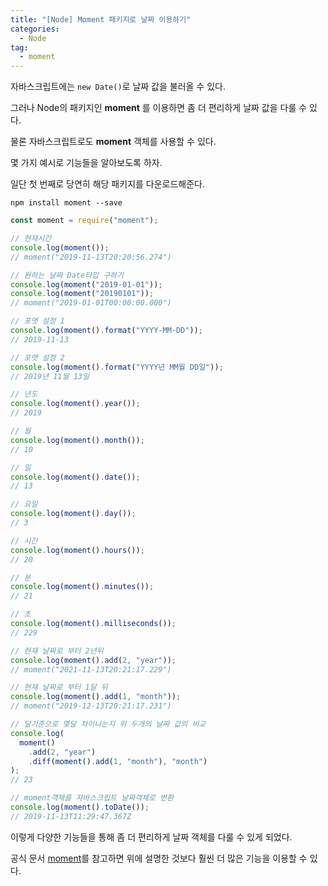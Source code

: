 ```yaml
---
title: "[Node] Moment 패키지로 날짜 이용하기"
categories: 
  - Node
tag:
  - moment
---
```


자바스크립트에는 `new Date()`로 날짜 값을 불러올 수 있다.

그러나 Node의 패키지인 **moment** 를 이용하면 좀 더 편리하게 날짜 값을 다룰 수 있다.

물론 자바스크립트로도 **moment** 객체를 사용할 수 있다.

몇 가지 예시로 기능들을 알아보도록 하자.

일단 첫 번째로 당연히 해당 패키지를 다운로드해준다.

```shell
npm install moment --save
```

```js
const moment = require("moment");

// 현재시간
console.log(moment());
// moment("2019-11-13T20:20:56.274")

// 원하는 날짜 Date타입 구하기
console.log(moment("2019-01-01"));
console.log(moment("20190101"));
// moment("2019-01-01T00:00:00.000")

// 포맷 설정 1
console.log(moment().format("YYYY-MM-DD"));
// 2019-11-13

// 포맷 설정 2
console.log(moment().format("YYYY년 MM월 DD일"));
// 2019년 11월 13일

// 년도
console.log(moment().year());
// 2019

// 월
console.log(moment().month());
// 10

// 일
console.log(moment().date());
// 13

// 요일
console.log(moment().day());
// 3

// 시간
console.log(moment().hours());
// 20

// 분
console.log(moment().minutes());
// 21

// 초
console.log(moment().milliseconds());
// 229

// 현재 날짜로 부터 2년뒤
console.log(moment().add(2, "year"));
// moment("2021-11-13T20:21:17.229")

// 현재 날짜로 부터 1달 뒤
console.log(moment().add(1, "month"));
// moment("2019-12-13T20:21:17.231")

// 달기준으로 몇달 차이나는지 위 두개의 날짜 값의 비교
console.log(
  moment()
    .add(2, "year")
    .diff(moment().add(1, "month"), "month")
);
// 23

// moment객체를 자바스크립트 날짜객체로 변환
console.log(moment().toDate());
// 2019-11-13T11:29:47.367Z
```

이렇게 다양한 기능들을 통해 좀 더 편리하게 날짜 객체를 다룰 수 있게 되었다.

공식 문서 [moment](https://momentjs.com/docs/)를 참고하면 위에 설명한 것보다 훨씬 더 많은 기능을 이용할 수 있다.
